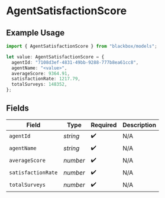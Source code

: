# AgentSatisfactionScore

## Example Usage

```typescript
import { AgentSatisfactionScore } from "blackbox/models";

let value: AgentSatisfactionScore = {
  agentId: "7108d3ef-4831-49bb-9288-777b8ea61cc8",
  agentName: "<value>",
  averageScore: 9364.91,
  satisfactionRate: 1217.79,
  totalSurveys: 148352,
};
```

## Fields

| Field              | Type               | Required           | Description        |
| ------------------ | ------------------ | ------------------ | ------------------ |
| `agentId`          | *string*           | :heavy_check_mark: | N/A                |
| `agentName`        | *string*           | :heavy_check_mark: | N/A                |
| `averageScore`     | *number*           | :heavy_check_mark: | N/A                |
| `satisfactionRate` | *number*           | :heavy_check_mark: | N/A                |
| `totalSurveys`     | *number*           | :heavy_check_mark: | N/A                |